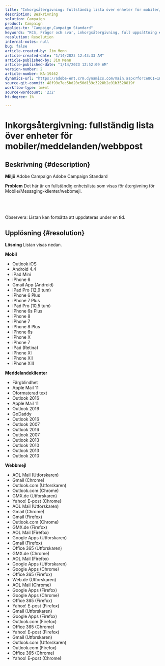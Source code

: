 ```yaml
---
title: "Inkorgsåtergivning: fullständig lista över enheter för mobiler/meddelanden/webbpost"
description: Beskrivning
solution: Campaign
product: Campaign
applies-to: "Campaign,Campaign Standard"
keywords: "KCS, Frågor och svar, inkorgsåtergivning, full uppsättning enheter, återgivning över, mobil, meddelandeklient, webbpost, ACS, AC, Adobe Campaign, Adobe Campaign Standard"
resolution: Resolution
internal-notes: null
bug: false
article-created-by: Jim Menn
article-created-date: "1/14/2023 12:43:33 AM"
article-published-by: Jim Menn
article-published-date: "1/14/2023 12:52:09 AM"
version-number: 2
article-number: KA-19462
dynamics-url: "https://adobe-ent.crm.dynamics.com/main.aspx?forceUCI=1&pagetype=entityrecord&etn=knowledgearticle&id=8f61b074-a493-ed11-aad1-6045bd0065f9"
source-git-commit: 48f99e7ec5bd20c50d139c3228b2e91b3528819f
workflow-type: tm+mt
source-wordcount: '232'
ht-degree: 1%

---
```


# Inkorgsåtergivning: fullständig lista över enheter för mobiler/meddelanden/webbpost

## Beskrivning {#description}


<b>Miljö</b>
Adobe Campaign Adobe Campaign Standard

<b>Problem</b>
Det här är en fullständig enhetslista som visas för återgivning för Mobile/Messaging-klienter/webbmejl.
<br><br><br> <br><br>Observera: Listan kan fortsätta att uppdateras under en tid.

## Upplösning {#resolution}


<b>Lösning</b>
Listan visas nedan.

<b>Mobil</b>

- Outlook iOS
- Android 4.4
- iPad Mini
- iPhone 6
- Gmail App (Android)
- iPad Pro (12,9 tum)
- iPhone 6 Plus
- iPhone 7 Plus
- iPad Pro (10,5 tum)
- iPhone 6s Plus
- iPhone 8
- iPhone 7
- iPhone 8 Plus
- iPhone 6s
- iPhone X
- iPhone 7
- iPad (Retina)
- iPhone XI
- iPhone XII
- iPhone XIII




<b>Meddelandeklienter</b>

- Färgblindhet
- Apple Mail 11
- Oformaterad text
- Outlook 2016
- Apple Mail 11
- Outlook 2016
- GoDaddy
- Outlook 2016
- Outlook 2007
- Outlook 2016
- Outlook 2007
- Outlook 2013
- Outlook 2010
- Outlook 2013
- Outlook 2010




<b>Webbmejl</b>

- AOL Mail (Utforskaren)
- Gmail (Chrome)
- Outlook.com (Utforskaren)
- Outlook.com (Chrome)
- GMX.de (Utforskaren)
- Yahoo! E-post (Chrome)
- AOL Mail (Utforskaren)
- Gmail (Chrome)
- Gmail (Firefox)
- Outlook.com (Chrome)
- GMX.de (Firefox)
- AOL Mail (Firefox)
- Google Apps (Utforskaren)
- Gmail (Firefox)
- Office 365 (Utforskaren)
- GMX.de (Chrome)
- AOL Mail (Firefox)
- Google Apps (Utforskaren)
- Google Apps (Chrome)
- Office 365 (Firefox)
- Web.de (Utforskaren)
- AOL Mail (Chrome)
- Google Apps (Firefox)
- Google Apps (Chrome)
- Office 365 (Firefox)
- Yahoo! E-post (Firefox)
- Gmail (Utforskaren)
- Google Apps (Firefox)
- Outlook.com (Firefox)
- Office 365 (Chrome)
- Yahoo! E-post (Firefox)
- Gmail (Utforskaren)
- Outlook.com (Utforskaren)
- Outlook.com (Firefox)
- Office 365 (Chrome)
- Yahoo! E-post (Chrome)

